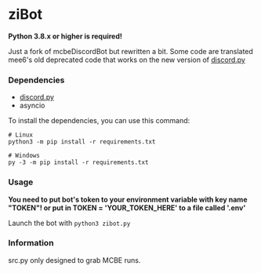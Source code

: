 # ziBot

**Python 3.8.x or higher is required!**

Just a fork of mcbeDiscordBot but rewritten a bit. Some code are translated mee6's old deprecated code that works on the new version of [discord.py](https://github.com/Rapptz/discord.py)

### Dependencies
- [discord.py](https://github.com/Rapptz/discord.py)
- asyncio

To install the dependencies, you can use this command:
```
# Linux
python3 -m pip install -r requirements.txt

# Windows
py -3 -m pip install -r requirements.txt
```

### Usage
**You need to put bot's token to your environment variable with key name "TOKEN"! or put in TOKEN = 'YOUR_TOKEN_HERE' to a file called '.env'**

Launch the bot with ```python3 zibot.py```

### Information
src.py only designed to grab MCBE runs.
